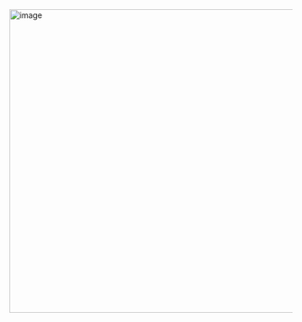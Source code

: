 <img width="1268" height="540" alt="image" src="https://github.com/user-attachments/assets/7cb44e9d-ce65-4199-aa6a-dd55f3c51a1e" />

